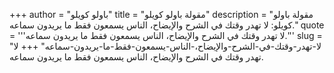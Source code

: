 +++
author = "باولو كويلو"
title = "مقولة باولو كويلو"
description = "مقولة باولو كويلو: لا تهدر وقتك في الشرح والإيضاح، الناس يسمعون فقط ما يريدون سماعه."
quote = '''لا تهدر وقتك في الشرح والإيضاح، الناس يسمعون فقط ما يريدون سماعه.'''
slug = "لا-تهدر-وقتك-في-الشرح-والإيضاح،-الناس-يسمعون-فقط-ما-يريدون-سماعه"
+++
لا تهدر وقتك في الشرح والإيضاح، الناس يسمعون فقط ما يريدون سماعه.
